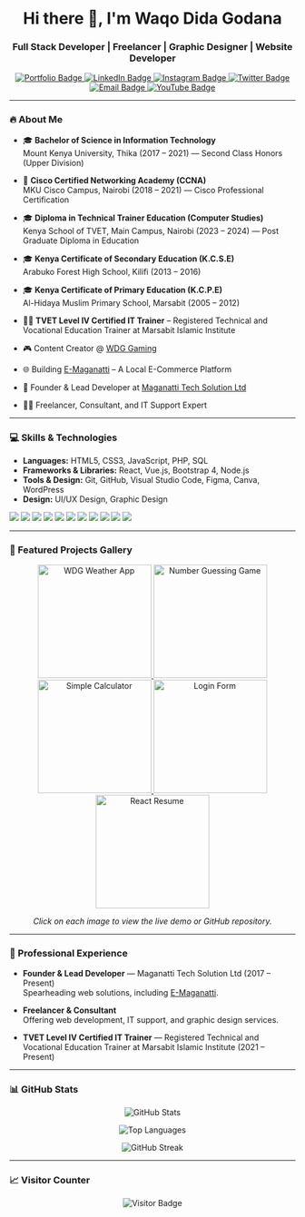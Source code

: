 <h1 align="center">Hi there 👋, I'm Waqo Dida Godana</h1>
<h3 align="center">Full Stack Developer | Freelancer | Graphic Designer | Website Developer</h3>

<p align="center">
  <a href="https://dida.maganatti.com" target="_blank">
    <img src="https://img.shields.io/badge/Portfolio-Visit-blue?style=for-the-badge&logo=google-chrome" alt="Portfolio Badge"/>
  </a>
  <a href="https://linkedin.com/in/wako-dida-godana" target="_blank">
    <img src="https://img.shields.io/badge/LinkedIn-Connect-blue?style=for-the-badge&logo=linkedin" alt="LinkedIn Badge"/>
  </a>
  <a href="https://instagram.com/waxzstarways" target="_blank">
    <img src="https://img.shields.io/badge/Instagram-Follow-pink?style=for-the-badge&logo=instagram" alt="Instagram Badge"/>
  </a>
  <a href="https://twitter.com/dev_dida" target="_blank">
    <img src="https://img.shields.io/badge/Twitter-Follow-1DA1F2?style=for-the-badge&logo=twitter" alt="Twitter Badge"/>
  </a>
  <a href="mailto:waqogodana98@gmail.com" target="_blank">
    <img src="https://img.shields.io/badge/Email-Contact-red?style=for-the-badge&logo=gmail" alt="Email Badge"/>
  </a>
  <a href="https://youtube.com/@wdg_gaming" target="_blank">
    <img src="https://img.shields.io/badge/Youtube-WDG_Gaming-red?style=for-the-badge&logo=youtube" alt="YouTube Badge"/>
  </a>
</p>

---

### 🔥 About Me

- 🎓 **Bachelor of Science in Information Technology**  
  Mount Kenya University, Thika (2017 – 2021) — Second Class Honors (Upper Division)

- 📡 **Cisco Certified Networking Academy (CCNA)**  
  MKU Cisco Campus, Nairobi (2018 – 2021) — Cisco Professional Certification

- 🎓 **Diploma in Technical Trainer Education (Computer Studies)**  
  Kenya School of TVET, Main Campus, Nairobi (2023 – 2024) — Post Graduate Diploma in Education

- 🎓 **Kenya Certificate of Secondary Education (K.C.S.E)**  
  Arabuko Forest High School, Kilifi (2013 – 2016)

- 🎓 **Kenya Certificate of Primary Education (K.C.P.E)**  
  Al-Hidaya Muslim Primary School, Marsabit (2005 – 2012)

- 👨‍🏫 **TVET Level IV Certified IT Trainer** – Registered Technical and Vocational Education Trainer at Marsabit Islamic Institute

- 🎮 Content Creator @ [WDG Gaming](https://youtube.com/@wdg_gaming)  

- 🌐 Building [E-Maganatti](https://e.maganatti.com) – A Local E-Commerce Platform  

- 💼 Founder & Lead Developer at [Maganatti Tech Solution Ltd](https://maganatti.com)  

- 🧑‍💻 Freelancer, Consultant, and IT Support Expert

---

### 💻 Skills & Technologies

- **Languages:** HTML5, CSS3, JavaScript, PHP, SQL  
- **Frameworks & Libraries:** React, Vue.js, Bootstrap 4, Node.js  
- **Tools & Design:** Git, GitHub, Visual Studio Code, Figma, Canva, WordPress  
- **Design:** UI/UX Design, Graphic Design

<img src="https://img.shields.io/badge/PHP-777BB4?style=flat&logo=php&logoColor=white"/>
<img src="https://img.shields.io/badge/MySQL-4479A1?style=flat&logo=mysql&logoColor=white"/>
<img src="https://img.shields.io/badge/Bootstrap-563D7C?style=flat&logo=bootstrap&logoColor=white"/>
<img src="https://img.shields.io/badge/Vue.js-4FC08D?style=flat&logo=vue.js&logoColor=white"/>
<img src="https://img.shields.io/badge/React-61DAFB?style=flat&logo=react&logoColor=black"/>
<img src="https://img.shields.io/badge/JavaScript-F7DF1E?style=flat&logo=javascript&logoColor=black"/>
<img src="https://img.shields.io/badge/HTML5-E34F26?style=flat&logo=html5&logoColor=white"/>
<img src="https://img.shields.io/badge/CSS3-1572B6?style=flat&logo=css3&logoColor=white"/>
<img src="https://img.shields.io/badge/WordPress-21759B?style=flat&logo=wordpress&logoColor=white"/>
<img src="https://img.shields.io/badge/Figma-F24E1E?style=flat&logo=figma&logoColor=white"/>
<img src="https://img.shields.io/badge/Node.js-339933?style=flat&logo=node.js&logoColor=white"/>

---

### 📂 Featured Projects Gallery

<p align="center">

<a href="https://waqo-dida-godana.github.io/WDG-Weather-App" target="_blank">
  <img src="https://raw.githubusercontent.com/Waqo-Dida-Godana/Waqo-Dida-Godana/main/assets/screenshots/weather-app.png" width="200px" alt="WDG Weather App" title="WDG Weather App - Real-time weather data using HTML, CSS & JS"/>
</a>

<a href="https://waqo-dida-godana.github.io/number-guessing-game" target="_blank">
  <img src="https://raw.githubusercontent.com/Waqo-Dida-Godana/Waqo-Dida-Godana/main/assets/screenshots/number-guessing.png" width="200px" alt="Number Guessing Game" title="Number Guessing Game - Fun and interactive guessing game"/>
</a>

<a href="https://waqo-dida-godana.github.io/Simple-Calculator" target="_blank">
  <img src="https://raw.githubusercontent.com/Waqo-Dida-Godana/Waqo-Dida-Godana/main/assets/screenshots/calculator.png" width="200px" alt="Simple Calculator" title="Simple Calculator - HTML, CSS, PHP, JavaScript calculator"/>
</a>

<a href="https://waqo-dida-godana.github.io/Login-form" target="_blank">
  <img src="https://raw.githubusercontent.com/Waqo-Dida-Godana/Waqo-Dida-Godana/main/assets/screenshots/login-form.png" width="200px" alt="Login Form" title="Login Form - Responsive form with validation using HTML, CSS & Bootstrap 4"/>
</a>

<a href="https://waqo-dida-godana.github.io/dida-resume" target="_blank">
  <img src="https://raw.githubusercontent.com/Waqo-Dida-Godana/Waqo-Dida-Godana/main/assets/screenshots/resume.png" width="200px" alt="React Resume" title="React Resume - My personal resume built with React"/>
</a>

</p>

<p align="center">
  <i>Click on each image to view the live demo or GitHub repository.</i>
</p>

---

### 💼 Professional Experience

- **Founder & Lead Developer** — Maganatti Tech Solution Ltd (2017 – Present)  
  Spearheading web solutions, including [E-Maganatti](https://e.maganatti.com).

- **Freelancer & Consultant**  
  Offering web development, IT support, and graphic design services.

- **TVET Level IV Certified IT Trainer** — Registered Technical and Vocational Education Trainer at Marsabit Islamic Institute (2021 – Present)

---

### 📊 GitHub Stats

<p align="center">
  <img src="https://github-readme-stats.vercel.app/api?username=Waqo-Dida-Godana&show_icons=true&theme=radical" alt="GitHub Stats"/>
</p>

<p align="center">
  <img src="https://github-readme-stats.vercel.app/api/top-langs/?username=Waqo-Dida-Godana&layout=compact&theme=radical" alt="Top Languages"/>
</p>

<p align="center">
  <img src="https://streak-stats.demolab.com?user=Waqo-Dida-Godana&theme=radical" alt="GitHub Streak"/>
</p>

---

### 📈 Visitor Counter

<p align="center">
  <img src="https://visitor-badge.glitch.me/badge?page_id=Waqo-Dida-Godana" alt="Visitor Badge"/>
</p>
